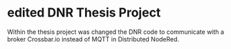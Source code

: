 # edited DNR Thesis Project
Within the thesis project was changed the DNR code to communicate with a broker Crossbar.io instead of MQTT in Distributed NodeRed.
